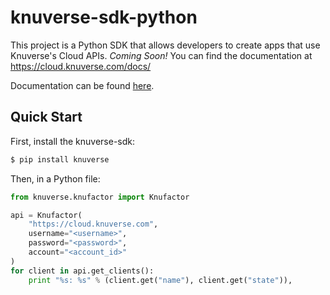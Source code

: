 # knuverse-sdk-python

This project is a Python SDK that allows developers to create apps that use Knuverse's Cloud APIs. *Coming Soon!*
You can find the documentation at https://cloud.knuverse.com/docs/

Documentation can be found [here](docs/knuverse.knufactor.Knufactor.html).

Quick Start
-----------
First, install the knuverse-sdk:

```sh
$ pip install knuverse
```
Then, in a Python file:

```python
from knuverse.knufactor import Knufactor

api = Knufactor(
    "https://cloud.knuverse.com",
    username="<username>",
    password="<password>",
    account="<account_id>"
)
for client in api.get_clients():
    print "%s: %s" % (client.get("name"), client.get("state")),
```
